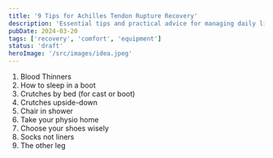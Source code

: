 ```yaml
---
title: '9 Tips for Achilles Tendon Rupture Recovery'
description: 'Essential tips and practical advice for managing daily life while recovering from an Achilles tendon rupture.'
pubDate: 2024-03-20
tags: ['recovery', 'comfort', 'equipment']
status: 'draft'
heroImage: '/src/images/idea.jpeg'
---
```


1. Blood Thinners
2. How to sleep in a boot
3. Crutches by bed (for cast or boot)
4. Crutches upside-down
5. Chair in shower
6. Take your physio home
7. Choose your shoes wisely
8. Socks not liners
9. The other leg
